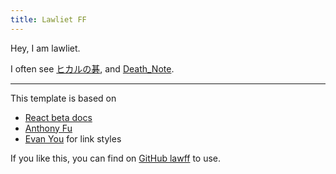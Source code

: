 ```yaml
---
title: Lawliet FF
---
```


Hey, I am lawliet.

I often see [ヒカルの碁](https://en.wikipedia.org/wiki/Hikaru_no_Go), and [Death_Note](https://en.wikipedia.org/wiki/Death_Note).

***

This template is based on 
- [React beta docs](https://github.com/reactjs/reactjs.org/tree/main/beta)
- [Anthony Fu](https://antfu.me/)
- [Evan You](https://evanyou.me/) for link styles

If you like this, you can find on [GitHub lawff](https://github.com/lawff/lawff.me) to use.
